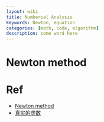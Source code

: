 ```yaml
---
layout: wiki
title: Numberial Analysis
keywords: Newton, equation
categories: [math, code, algorithm]
description: some word here
---
```


# Newton method

<script src="https://gist.github.com/890e047d99a8e93c542728d36a3b0b49.js"></script>

# Ref
- [Newton method](http://tutorial.math.lamar.edu/Classes/CalcI/NewtonsMethod.aspx)
- [真实的虚数](https://www.bilibili.com/video/av29019452/?p=10)
